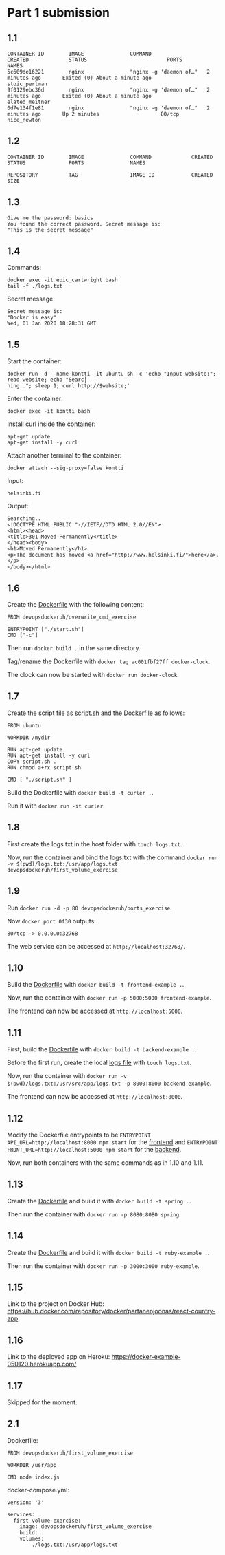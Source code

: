 # Part 1 submission

## 1.1

```
CONTAINER ID        IMAGE               COMMAND                  CREATED             STATUS                          PORTS               NAMES
5c609de16221        nginx               "nginx -g 'daemon of…"   2 minutes ago       Exited (0) About a minute ago                       stoic_perlman
9f0129ebc36d        nginx               "nginx -g 'daemon of…"   2 minutes ago       Exited (0) About a minute ago                       elated_meitner
0d7e134f1e81        nginx               "nginx -g 'daemon of…"   2 minutes ago       Up 2 minutes                    80/tcp              nice_newton
```

## 1.2

```
CONTAINER ID        IMAGE               COMMAND             CREATED             STATUS              PORTS               NAMES

REPOSITORY          TAG                 IMAGE ID            CREATED             SIZE
```

## 1.3

```
Give me the password: basics
You found the correct password. Secret message is:
"This is the secret message"
```

## 1.4

Commands:

```
docker exec -it epic_cartwright bash
tail -f ./logs.txt
```

Secret message:

```
Secret message is:
"Docker is easy"
Wed, 01 Jan 2020 18:28:31 GMT
```

## 1.5

Start the container:

```
docker run -d --name kontti -it ubuntu sh -c 'echo "Input website:"; read website; echo "Searc│
hing.."; sleep 1; curl http://$website;'
```

Enter the container:
```
docker exec -it kontti bash
```

Install curl inside the container:

```
apt-get update
apt-get install -y curl
```

Attach another terminal to the container:

```
docker attach --sig-proxy=false kontti
```

Input: 

```
helsinki.fi
```

Output:

```
Searching..
<!DOCTYPE HTML PUBLIC "-//IETF//DTD HTML 2.0//EN">
<html><head>
<title>301 Moved Permanently</title>
</head><body>
<h1>Moved Permanently</h1>
<p>The document has moved <a href="http://www.helsinki.fi/">here</a>.</p>
</body></html>
```

## 1.6

Create the [Dockerfile](https://github.com/joonaspartanen/devopswithdocker/blob/master/part_1/1.6/Dockerfile) with the following content:

```
FROM devopsdockeruh/overwrite_cmd_exercise

ENTRYPOINT ["./start.sh"]
CMD ["-c"]
```

Then run ```docker build .``` in the same directory.

Tag/rename the Dockerfile with ```docker tag ac001fbf27ff docker-clock```.

The clock can now be started with ```docker run docker-clock```.

## 1.7

Create the script file as [script.sh](https://github.com/joonaspartanen/devopswithdocker/blob/master/part_1/1.7/script.sh) and the [Dockerfile](https://github.com/joonaspartanen/devopswithdocker/blob/master/part_1/1.7/Dockerfile) as follows:

```
FROM ubuntu

WORKDIR /mydir 

RUN apt-get update
RUN apt-get install -y curl
COPY script.sh .
RUN chmod a+rx script.sh

CMD [ "./script.sh" ]
```

Build the Dockerfile with ```docker build -t curler .```.

Run it with ```docker run -it curler```.

## 1.8

First create the logs.txt in the host folder with ```touch logs.txt```.

Now, run the container and bind the logs.txt with the command ```docker run -v $(pwd)/logs.txt:/usr/app/logs.txt devopsdockeruh/first_volume_exercise```
 
## 1.9

Run ```docker run -d -p 80 devopsdockeruh/ports_exercise```.

Now ```docker port 0f30``` outputs:

```
80/tcp -> 0.0.0.0:32768
```

The web service can be accessed at ```http://localhost:32768/```.

## 1.10

Build the [Dockerfile](https://github.com/joonaspartanen/devopswithdocker/blob/master/part_1/1.10/Dockerfile) with ```docker build -t frontend-example .```.

Now, run the container with ```docker run -p 5000:5000 frontend-example```.

The frontend can now be accessed at ```http://localhost:5000```.

## 1.11

First, build the [Dockerfile](https://github.com/joonaspartanen/devopswithdocker/blob/master/part_1/1.11/Dockerfile) with ```docker build -t backend-example .```.

Before the first run, create the local [logs file](https://github.com/joonaspartanen/devopswithdocker/blob/master/part_1/1.11/logs.txt) with ```touch logs.txt```. 

Now, run the container with ```docker run -v $(pwd)/logs.txt:/usr/src/app/logs.txt -p 8000:8000 backend-example```.

The frontend can now be accessed at ```http://localhost:8000```.

## 1.12

Modify the Dockerfile entrypoints to be ```ENTRYPOINT API_URL=http://localhost:8000 npm start``` for the [frontend](https://github.com/joonaspartanen/devopswithdocker/blob/master/part_1/1.10/Dockerfile) and ```ENTRYPOINT FRONT_URL=http://localhost:5000 npm start``` for the [backend](https://github.com/joonaspartanen/devopswithdocker/blob/master/part_1/1.11/Dockerfile).

Now, run both containers with the same commands as in 1.10 and 1.11.

## 1.13

Create the [Dockerfile](https://github.com/joonaspartanen/devopswithdocker/blob/master/part_1/1.13/Dockerfile) and build it with ```docker build -t spring .```.

Then run the container with ```docker run -p 8080:8080 spring```.

## 1.14

Create the [Dockerfile](https://github.com/joonaspartanen/devopswithdocker/blob/master/part_1/1.14/Dockerfile) and build it with ```docker build -t ruby-example .```.

Then run the container with ```docker run -p 3000:3000 ruby-example```.

## 1.15

Link to the project on Docker Hub: https://hub.docker.com/repository/docker/partanenjoonas/react-country-app

## 1.16

Link to the deployed app on Heroku: https://docker-example-050120.herokuapp.com/

## 1.17

Skipped for the moment.

## 2.1

Dockerfile:

```
FROM devopsdockeruh/first_volume_exercise

WORKDIR /usr/app

CMD node index.js
```

docker-compose.yml:

```
version: '3'

services:
  first-volume-exercise:
    image: devopsdockeruh/first_volume_exercise
    build: .
    volumes:
      - ./logs.txt:/usr/app/logs.txt
```
